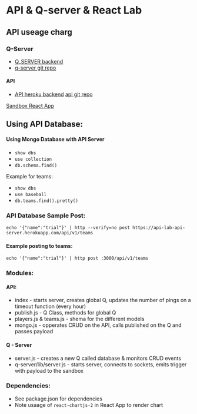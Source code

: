 
# API & Q-server & React Lab
## API useage charg


### Q-Server
* [Q_SERVER backend](https://q-server-api-lab-hi.herokuapp.com/)
* [q-server git repo](https://github.com/hingham/q-server-api-app) 

#### API 
* [API heroku backend](https://api-lab-api-server.herokuapp.com/api/v1/teams)
[api git repo](https://github.com/hingham/api-q-server/pull/1)

[Sandbox React App](https://codesandbox.io/s/0m8827nvrp)


## Using API Database: 

#### Using Mongo Database with API Server
 - `show dbs`
 - `use collection`
 - `db.schema.find()`

Example for teams:
- `show dbs`
- `use baseball`
- `db.teams.find().pretty()`


### API Database Sample Post: 
`echo '{"name":"trial"}' | http --verify=no post https://api-lab-api-server.herokuapp.com/api/v1/teams`

#### Example posting to teams:
`echo '{"name":"trial"}' | http post :3000/api/v1/teams`

### Modules:
#### API:
* index - starts server, creates global Q, updates the number of pings on a timeout function (every hour)
* publish.js - Q Class, methods for global Q
* players.js & teams.js - shema for the different models
* mongo.js - opperates CRUD on the API, calls published on the Q and passes payload

#### Q - Server
* server.js - creates a new Q called database & monitors CRUD events
* q-server/lib/server.js - starts server, connects to sockets, emits trigger with payload to the sandbox



### Dependencies:
* See package.json for dependencies
* Note usaage of `react-chartjs-2` in React App to render chart







